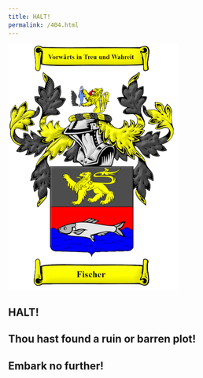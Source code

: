 ```yaml
---
title: HALT!
permalink: /404.html
---
```

![Coat of Arms](/Assets/Fischer_Crest_Legacy_500H.jpg)
## HALT!
## Thou hast found a ruin or barren plot!
## Embark no further!
